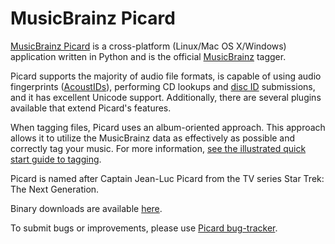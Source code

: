 MusicBrainz Picard
==================

[MusicBrainz Picard](http://musicbrainz.org/doc/MusicBrainz_Picard) is a cross-platform (Linux/Mac OS X/Windows) application written in Python and is the official [MusicBrainz](http://musicbrainz.org) tagger.

Picard supports the majority of audio file formats, is capable of using audio fingerprints ([AcoustIDs](http://musicbrainz.org/doc/AcoustID)), performing CD lookups and [disc ID](http://musicbrainz.org/doc/Disc_ID) submissions, and it has excellent Unicode support. Additionally, there are several plugins available that extend Picard's features.

When tagging files, Picard uses an album-oriented approach. This approach allows it to utilize the MusicBrainz data as effectively as possible and correctly tag your music. For more information, [see the illustrated quick start guide to tagging](http://musicbrainz.org/doc/How_To_Tag_Files_With_Picard).

Picard is named after Captain Jean-Luc Picard from the TV series Star Trek: The Next Generation.

Binary downloads are available [here](http://musicbrainz.org/doc/MusicBrainz_Picard).

To submit bugs or improvements, please use [Picard bug-tracker](http://tickets.musicbrainz.org/browse/PICARD).
